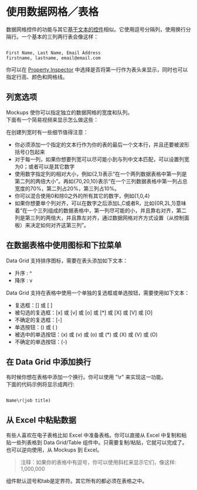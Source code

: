 # 使用数据网格／表格

数据网格控件的功能与其它[基于文本的控件](http://support.balsamiq.com/customer/portal/articles/110121)相似。它使用逗号分隔列，使用换行分隔行。一个基本的三列两行表会像这样：  

```

First Name, Last Name, Email Address 
firstname, lastname, email@email.com

```

你可以在 [Property Inspector](http://support.balsamiq.com/customer/portal/articles/110114) 中选择是否将第一行作为表头来显示，同时也可以指定行高、颜色和网格线。  

## 列宽选项

Mockups 使你可以指定独立的数据网格的宽度和队列。  
下面有一个简易视频来显示怎么做这些：  
<!-- 一个视频 -->  
在创建列宽时有一些细节值得注意：  

- 你必须添加一个指定的文本行作为你的表的最后一个文本行，并且还要被波形括号{}包起来
- 对于每一列，如果你想要列宽可以尽可能小到与列中文本匹配，可以设置列宽为0；或者可以是其它数字
- 使用数字指定列的相对大小，例如{2,1}表示“在一个两列数据表格中第一列是第二列的两倍大小”。再如{70,20,10}表示“在一个三列数据表格中第一列占总宽度的70%，第二列占20%，第三列占10%。
- 你可以混合使用0和除0之外的所有其它的数字，例如{1,0,4}
- 如果你想要单个列对齐，可以在数字之后添加L,C或者R，比如{0R,2L,1}意味着“在一个三列组成的数据表格中，第一列尽可能的小，并且靠右对齐，第二列是第三列的两倍大，并且靠左对齐，通过数据网格对齐方式设置（从控制面板）来决定如何对齐这第三列”。

## 在数据表格中使用图标和下拉菜单

Data Grid 支持排序图标，需要在表头添加如下文本：

- 升序 : ^
- 降序 : v

Data Grid 支持在表格中使用一个单独的复选框或单选按钮，需要使用如下文本：

- 复选框：[] 或 [ ]
- 被勾选的复选框：[x] 或 [v] 或 [o] 或 [*] 或 [X] 或 [V] 或 [O]
- 不确定的复选框：[-]
- 单选按钮：() 或 ( )
- 被选中的单选按钮：(x) 或 (v) 或 (o) 或 (*) 或 (X) 或 (V) 或 (O)
- 不确定的单选按钮：(-)

## 在 Data Grid 中添加换行

有时候你想在表格中添加一个换行。你可以使用 "\r" 来实现这一功能。  
下面的代码示例将显示成两行:  

```

Name\r(job title)

```

## 从 Excel 中粘贴数据

有些人喜欢在电子表格比如 Excel 中准备表格。你可以直接从 Excel 中复制和粘贴一些列表格到 Data Grid/Table 组件中。只需要复制/粘贴，它就可以完成了。也可以逆向使用，从 Mockups 到 Excel。  

>注释：如果你的表格中有逗号，你可以使用斜杠来显示它们，像这样:  
>1\,000\,000

组件默认逗号和tab是定界符。其它所有的都必须在表格之中。
